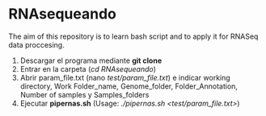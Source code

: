 # RNAsequeando
The aim of this repository is to learn bash script and to apply it for RNASeq data proccesing.
1. Descargar el programa mediante **git clone <enlace del programa>**
2. Entrar en la carpeta (*cd RNAsequeando*)
3. Abrir param_file.txt (nano *test/param_file.txt*) e indicar working directory, Work Folder_name, Genome_folder, Folder_Annotation, Number of samples y Samples_folders
4. Ejecutar **pipernas.sh** (Usage: *./pipernas.sh <test/param_file.txt>*)

